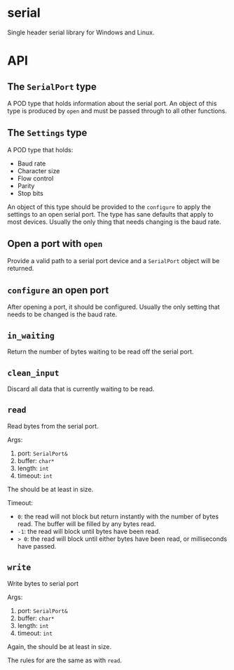 # serial
Single header serial library for Windows and Linux.

# API

## The `SerialPort` type

A POD type that holds information about the serial port.
An object of this type is produced by `open` and must be passed through to all other functions.

## The `Settings` type

A POD type that holds:

* Baud rate
* Character size
* Flow control
* Parity
* Stop bits

An object of this type should be provided to the `configure` to apply the settings to an open serial port.
The type has sane defaults that apply to most devices.
Usually the only thing that needs changing is the baud rate.

## Open a port with `open`

Provide a valid path to a serial port device and a `SerialPort` object will be returned.

## `configure` an open port

After opening a port, it should be configured.
Usually the only setting that needs to be changed is the baud rate.

## `in_waiting`

Return the number of bytes waiting to be read off the serial port.

## `clean_input`

Discard all data that is currently waiting to be read.

## `read`

Read bytes from the serial port.

Args:

1. port: `SerialPort&`
1. buffer: `char*`
1. length: `int`
1. timeout: `int`

The <buffer> should be at least <length> in size.

Timeout:

* `0`: the read will not block but return instantly with the number of bytes read. The buffer will be filled by any bytes read.
* `-1`: the read will block until <length> bytes have been read.
* `> 0`: the read will block until either <length> bytes have been read, or <timeout> milliseconds have passed.

## `write`

Write bytes to serial port

Args:

1. port: `SerialPort&`
1. buffer: `char*`
1. length: `int`
1. timeout: `int`

Again, the <buffer> should be at least <length> in size.

The rules for <timeout> are the same as with `read`.
